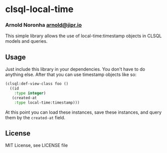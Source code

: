# clsql-local-time
### Arnold Noronha <arnold@jipr.io>




This simple library allows the use of local-time:timestamp objects in
CLSQL models and queries.

## Usage

Just include this library in your dependencies. You don't have to do
anything else. After that you can use timestamp objects like so:

```lisp
(clsql:def-view-class foo ()
  ((id
    :type integer)
   (created-at
    :type local-time:timestamp)))
```

At this point you can load these instances, save these instances, and
query them by the `created-at` field.

## License

MIT License, see LICENSE file
